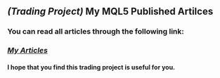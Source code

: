 ## ***(Trading Project)*** My MQL5 Published Artilces
### You can read all articles through the following link: 
### ***[My Articles](https://www.mql5.com/en/users/m.aboud/publications)***

#### I hope that you find this trading project is useful for you.